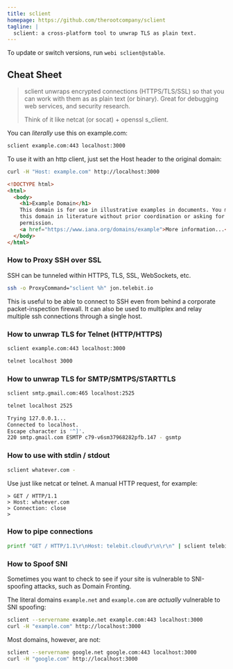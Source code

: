 ```yaml
---
title: sclient
homepage: https://github.com/therootcompany/sclient
tagline: |
  sclient: a cross-platform tool to unwrap TLS as plain text.
---
```


To update or switch versions, run `webi sclient@stable`.

## Cheat Sheet

> sclient unwraps encrypted connections (HTTPS/TLS/SSL) so that you can work
> with them as as plain text (or binary). Great for debugging web services, and
> security research.
>
> Think of it like netcat (or socat) + openssl s_client.

You can _literally_ use this on example.com:

```sh
sclient example.com:443 localhost:3000
```

To use it with an http client, just set the Host header to the original domain:

```sh
curl -H "Host: example.com" http://localhost:3000
```

```html
<!DOCTYPE html>
<html>
  <body>
    <h1>Example Domain</h1>
    This domain is for use in illustrative examples in documents. You may use
    this domain in literature without prior coordination or asking for
    permission.
    <a href="https://www.iana.org/domains/example">More information...</a>
  </body>
</html>
```

### How to Proxy SSH over SSL

SSH can be tunneled within HTTPS, TLS, SSL, WebSockets, etc.

```sh
ssh -o ProxyCommand="sclient %h" jon.telebit.io
```

This is useful to be able to connect to SSH even from behind a corporate
packet-inspection firewall. It can also be used to multiplex and relay multiple
ssh connections through a single host.

### How to unwrap TLS for Telnet (HTTP/HTTPS)

```sh
sclient example.com:443 localhost:3000
```

```sh
telnet localhost 3000
```

### How to unwrap TLS for SMTP/SMTPS/STARTTLS

```sh
sclient smtp.gmail.com:465 localhost:2525
```

```sh
telnet localhost 2525

Trying 127.0.0.1...
Connected to localhost.
Escape character is '^]'.
220 smtp.gmail.com ESMTP c79-v6sm37968282pfb.147 - gsmtp
```

### How to use with stdin / stdout

```sh
sclient whatever.com -
```

Use just like netcat or telnet. A manual HTTP request, for example:

```text
> GET / HTTP/1.1
> Host: whatever.com
> Connection: close
>
```

### How to pipe connections

```sh
printf "GET / HTTP/1.1\r\nHost: telebit.cloud\r\n\r\n" | sclient telebit.cloud
```

### How to Spoof SNI

Sometimes you want to check to see if your site is vulnerable to SNI-spoofing
attacks, such as Domain Fronting.

The literal domains `example.net` and `example.com` are _actually_ vulnerable to
SNI spoofing:

```sh
sclient --servername example.net example.com:443 localhost:3000
curl -H "example.com" http://localhost:3000
```

Most domains, however, are not:

```sh
sclient --servername google.net google.com:443 localhost:3000
curl -H "google.com" http://localhost:3000
```

